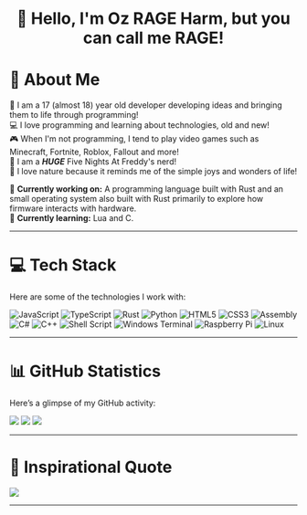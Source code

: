 <div align="center">

<h1>👋 Hello, I'm Oz RAGE Harm, but you can call me RAGE!</h1>

</div>

# 👤 About Me
🎂 I am a 17 (almost 18) year old developer developing ideas and bringing them to life through programming!<br/>
💻 I love programming and learning about technologies, old and new!<br/>
🎮 When I'm not programming, I tend to play video games such as Minecraft, Fortnite, Roblox, Fallout and more!<br/>
🐻 I am a ***HUGE*** Five Nights At Freddy's nerd!<br/>
🌲 I love nature because it reminds me of the simple joys and wonders of life!<br/>

🔭 **Currently working on:** A programming language built with Rust and an small operating system also built with Rust primarily to explore how firmware interacts with hardware.<br/>
🌱 **Currently learning:** Lua and C.<br/>

---

# 💻 Tech Stack
Here are some of the technologies I work with:

![JavaScript](https://img.shields.io/badge/javascript-%23323330.svg?style=for-the-badge&logo=javascript&logoColor=%23F7DF1E) 
![TypeScript](https://img.shields.io/badge/typescript-%23007ACC.svg?style=for-the-badge&logo=typescript&logoColor=white) 
![Rust](https://img.shields.io/badge/rust-%23000000.svg?style=for-the-badge&logo=rust&logoColor=white) 
![Python](https://img.shields.io/badge/python-3670A0?style=for-the-badge&logo=python&logoColor=ffdd54) 
![HTML5](https://img.shields.io/badge/html5-%23E34F26.svg?style=for-the-badge&logo=html5&logoColor=white) 
![CSS3](https://img.shields.io/badge/css3-%231572B6.svg?style=for-the-badge&logo=css3&logoColor=white) 
![Assembly](https://img.shields.io/badge/assembly-%23F7DF1E.svg?style=for-the-badge&logo=assembly&logoColor=black) 
![C#](https://img.shields.io/badge/c%23-%23239120.svg?style=for-the-badge&logo=csharp&logoColor=white) 
![C++](https://img.shields.io/badge/c++-%2300599C.svg?style=for-the-badge&logo=c%2B%2B&logoColor=white) 
![Shell Script](https://img.shields.io/badge/shell_script-%23121011.svg?style=for-the-badge&logo=gnu-bash&logoColor=white) 
![Windows Terminal](https://img.shields.io/badge/Windows%20Terminal-%234D4D4D.svg?style=for-the-badge&logo=windows-terminal&logoColor=white) 
![Raspberry Pi](https://img.shields.io/badge/-RaspberryPi-C51A4A?style=for-the-badge&logo=Raspberry-Pi) 
![Linux](https://img.shields.io/badge/linux-%23000000.svg?style=for-the-badge&logo=linux&logoColor=white)

---

# 📊 GitHub Statistics

Here’s a glimpse of my GitHub activity:

![](https://github-readme-stats.vercel.app/api?username=OzRAGEHarm&theme=monokai&hide_border=false&include_all_commits=true&count_private=true)
![](https://github-readme-streak-stats.herokuapp.com/?user=OzRAGEHarm&theme=monokai&hide_border=false)
![](https://github-readme-stats.vercel.app/api/top-langs/?username=OzRAGEHarm&theme=monokai&hide_border=false&include_all_commits=true&count_private=true&layout=compact)

---

# 💬 Inspirational Quote

![](https://quotes-github-readme.vercel.app/api?type=horizontal&theme=monokai&author=Dennis%20Ritchie&quote=The%20only%20way%20to%20learn%20a%20new%20programming%20language%20is%20by%20writing%20programs%20in%20it)

---
